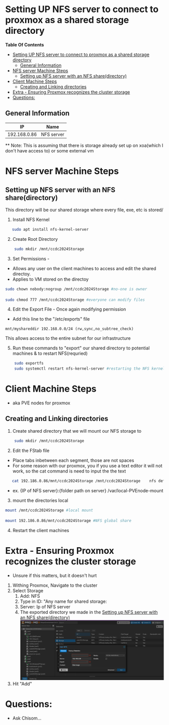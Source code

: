 # Setting UP NFS server to connect to proxmox as a shared storage directory

**Table Of Contents**
- [Setting UP NFS server to connect to proxmox as a shared storage directory](#setting-up-nfs-server-to-connect-to-proxmox-as-a-shared-storage-directory)
  - [General Information](#general-information)
- [NFS server Machine Steps](#nfs-server-machine-steps)
  - [Setting up NFS server with an NFS share(directory)](#setting-up-nfs-server-with-an-nfs-sharedirectory)
- [Client Machine Steps](#client-machine-steps)
  - [Creating and Linking directories](#creating-and-linking-directories)
- [Extra - Ensuring Proxmox recognizes the cluster storage](#extra---ensuring-proxmox-recognizes-the-cluster-storage)
- [Questions:](#questions)




## General Information
|  IP | Name  |
|---|---|
|  192.168.0.86 | NFS server  |

** Note: This is assuming that there is storage already set up on xoa(which I don't have access to) or some external vm 

# NFS server Machine Steps

## Setting up NFS server with an NFS share(directory)
This directory will be our shared storage where every file, exe, etc is stored/

1. Install NFS Kernel
```sh 
   sudo apt install nfs-kernel-server
```
2. Create Root Directory
```sh
    sudo mkdir /mnt/ccdc2024Storage
```
3. Set Permissions -
- Allows any user on the client machines to access and edit the shared directoy.
- Applies to VM stored on the directoy
```sh
sudo chown nobody:nogroup /mnt/ccdc2024Storage #no-one is owner

sudo chmod 777 /mnt/ccdc2024Storage #everyone can modify files
```
4. Edit the Export File - Once again modifying permission
- Add this line to the "/etc/exports" file
```
mnt/myshareddir 192.168.0.0/24 (rw,sync,no_subtree_check)
```
This allows access to the entire subnet for our infrastructure

5. Run these commands to "export" our shared directory to potential machines & to restart NFS(requried)
```sh
    sudo exportfs
    sudo systemctl restart nfs-kernel-server #restarting the NFS kernel
```


# Client Machine Steps 
- aka PVE nodes for proxmox

## Creating and Linking directories
1. Create shared directory that we will mount our NFS  storage to
```sh
    sudo mkdir /mnt/ccdc2024Storage
```
2. Edit the FStab file
- Place tabs inbetween each segment, those are not spaces
- For some reason with our proxmox, you if you use a text editor it will not work, so the cat command is need to input the the text
```sh
   cat 192.186.0.86/mnt/ccdc2024Storage /mnt/ccdc2024Storage    nfs defaults    0   0 >> /etc/fstab
```
- ex. {IP of NFS server}:{folder path on server} /var/local-PVEnode-mount
  
3. mount the directories local
``` sh
mount /mnt/ccdc2024Storage #local mount

mount 192.186.0.86/mnt/ccdc2024Storage #NFS global share
```
4. Restart the client machines



# Extra - Ensuring Proxmox recognizes the cluster storage
 - Unsure if this matters, but it doesn't hurt
1. Withing Proxmox, Navigate to the cluster
2. Select Storage
   1. Add: NFS
   2. Type in ID: "Any name for shared storage:
   3. Server: Ip of NFS server
   4. The exported directory we made in the  [Setting up NFS server with an NFS share(directory)](#setting-up-nfs-server-with-an-nfs-sharedirectory)
   ![Alt text](image.png)
3. Hit "Add"


# Questions:
- Ask Chisom...
